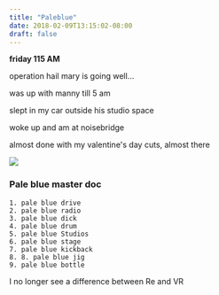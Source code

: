 ```yaml
---
title: "Paleblue"
date: 2018-02-09T13:15:02-08:00
draft: false
---
```



**friday 115 AM**

operation hail mary is going well...

was up with manny till 5 am

slept in my car outside his studio space

woke up and am at noisebridge

almost done with my valentine's day cuts, almost there


<img src="/images/palebluefm.gif"/>


### Pale blue master doc


```
1. pale blue drive
2. pale blue radio
3. pale blue dick
4. pale blue drum
5. pale blue Studios
6. pale blue stage
7. pale blue kickback
8. 8. pale blue jig
9. pale blue bottle
```


I no longer see a difference between Re and VR
